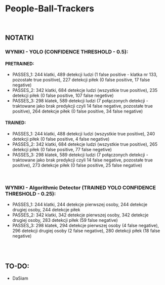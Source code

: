 # People-Ball-Trackers

<br>

## NOTATKI

### WYNIKI - YOLO (CONFIDENCE THRESHOLD - 0.5):
#### PRETRAINED:
- PASSES_1: 244 klatki, 489 detekcji ludzi (1 false positive - klatka nr 133, pozostałe true positive), 227 detekcji piłek (0 false positive, 17 false negative)
- PASSES_2: 342 klatki, 684 detekcje ludzi (wszystkie true positive), 235 detekcji piłek (0 false positive, 107 false negetive)
- PASSES_3: 298 klatek, 589 detekcji ludzi (7 połączonych detekcji - traktowane jako brak predykcji czyli 14 false negative, pozostałe true positive), 264 detekcje piłek (0 false positive, 34 false negative)
#### TRAINED:
- PASSES_1: 244 klatki, 488 detekcji ludzi (wszystkie true positive), 240 detekcji piłek (0 false positive, 4 false negative)
- PASSES_2: 342 klatki, 684 detekcje ludzi (wszystkie true positive), 265 detekcji piłek (0 false positive, 77 false negetive)
- PASSES_3: 298 klatek, 589 detekcji ludzi (7 połączonych detekcji - traktowane jako brak predykcji czyli 14 false negative, pozostałe true positive), 273 detekcje piłek (0 false positive, 25 false negative)

<br>

### WYNIKI - Algorithmic Detector (TRAINED YOLO CONFIDENCE THRESHOLD - 0.25):
- PASSES_1: 244 klatki, 244 detekcje pierwszej osoby, 244 detekcje drugiej osoby, 244 detekcje piłek
- PASSES_2: 342 klatki, 342 detekcje pierwszej osoby, 342 detekcje drugiej osoby, 283 detekcji piłek (59 false negative)
- PASSES_3: 298 klatek, 294 detekcje pierwszej osoby (4 false negative), 296 detekcji drugiej osoby (2 false negative), 280 detekcji piłek (18 false negative)
  
<br><br>

## TO-DO:
- DaSiam
